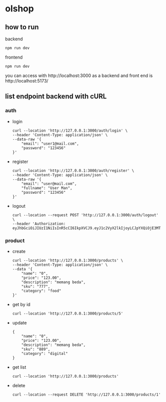# olshop
## how to run

backend
```
npm run dev
```

frontend
```
npm run dev
```

you can access with http://localhost:3000 as a backend
and front end is http://localhost:5173/

## list endpoint backend with cURL
### auth
- login
    ```
    curl --location 'http://127.0.0.1:3000/auth/login' \
    --header 'Content-Type: application/json' \
    --data-raw '{
        "email": "user1@mail.com",
        "password": "123456"
    }'
    ```
- register
    ```
    curl --location 'http://127.0.0.1:3000/auth/register' \
    --header 'Content-Type: application/json' \
    --data-raw '{
        "email": "user@mail.com",
        "fullname": "User Man",
        "password": "123456"
    }'
    ```
- logout
    ```
    curl --location --request POST 'http://127.0.0.1:3000/auth/logout' \
    --header 'Authorization: eyJhbGciOiJIUzI1NiIsInR5cCI6IkpXVCJ9.eyJ1c2VyX2lkIjoyLCJpYXQiOjE3MTE5MDE4MDQsImV4cCI6MTcxMTkwNTQwNH0.dpY1bNT31ApYt7mwo5xJ2MIdVfDJVYkqCDUd2HDMhR8'
    ```
### product
- create
    ```
    curl --location 'http://127.0.0.1:3000/products' \
    --header 'Content-Type: application/json' \
    --data '{
        "name": "0",
        "price": "123.00",
        "description": "memang beda",
        "sku": "777",
        "category": "food"
    }'
    ```
- get by id
    ```
    curl --location 'http://127.0.0.1:3000/products/5'
    ```
- update
    ```
    {
        "name": "0",
        "price": "123.00",
        "description": "memang beda",
        "sku": "889",
        "category": "digital"
    }
    ```
- get list
    ```
    curl --location 'http://127.0.0.1:3000/products'
    ```
- delete 
    ```
    curl --location --request DELETE 'http://127.0.0.1:3000/products/1'
    ```
